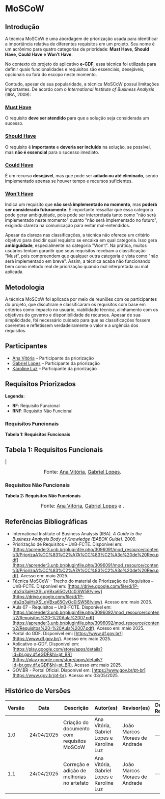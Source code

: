 # MoSCoW

## Introdução

A técnica MoSCoW é uma abordagem de priorização usada para identificar a importância relativa de diferentes requisitos em um projeto. Seu nome é um acrônimo para quatro categorias de prioridade: **Must Have**, **Should Have**, **Could Have** e **Won’t Have**.

No contexto do projeto do aplicativo **e-GDF**, essa técnica foi utilizada para definir quais funcionalidades e requisitos são essenciais, desejáveis, opcionais ou fora do escopo neste momento.

Contudo, apesar de sua popularidade, a técnica MoSCoW possui limitações importantes. De acordo com o *International Institute of Business Analysis* (IIBA, 2009):

### **[Must Have](#must-have)**
O requisito **deve ser atendido** para que a solução seja considerada um sucesso.

### **[Should Have](#should-have)** 
O requisito é **importante** e **deveria ser incluído** na solução, se possível, mas **não é essencial** para o sucesso imediato.

### **[Could Have](#could-have)** 
É um recurso **desejável**, mas que pode ser **adiado ou até eliminado**, sendo implementado apenas se houver tempo e recursos suficientes.

### **[Won’t Have](#wont-have)** 
Indica um requisito que **não será implementado no momento**, mas **poderá ser considerado futuramente**. É importante ressaltar que essa categoria pode gerar ambiguidade, pois pode ser interpretada tanto como "não será implementado neste momento" quanto "não será implementado no futuro", exigindo clareza na comunicação para evitar mal-entendidos.

Apesar da clareza nas classificações, a técnica não oferece um critério objetivo para decidir qual requisito se encaixa em qual categoria. Isso gera **ambiguidade**, especialmente na categoria "Won’t". Na prática, muitos usuários tentam garantir que seus requisitos recebam a classificação “Must”, pois compreendem que qualquer outra categoria é vista como "não será implementado em breve". Assim, a técnica acaba não funcionando bem como método real de priorização quando mal interpretada ou mal aplicada.

## Metodologia

A técnica MoSCoW foi aplicada por meio de reuniões com os participantes do projeto, que discutiram e classificaram os requisitos com base em critérios como impacto no usuário, viabilidade técnica, alinhamento com os objetivos do governo e disponibilidade de recursos. Apesar de sua simplicidade, foi necessário cuidado para que as classificações fossem coerentes e refletissem verdadeiramente o valor e a urgência dos requisitos.

## Participantes

- [Ana Vitória](https://github.com/navicg) – Participante da priorização
- [Gabriel Lopes](https://github.com/BrzGab) – Participante da priorização
- [Karoline Luz](https://github.com/KarolineLuz) – Participante da priorização

## Requisitos Priorizados

**Legenda:**

- **RF**: Requisito Funcional  
- **RNF**: Requisito Não Funcional

### Requisitos Funcionais

**Tabela 1: Requisitos Funcionais**

## Tabela 1: Requisitos Funcionais
|

<font size="3"><p style="text-align: center">Fonte: [Ana Vitória](https://github.com/navicg), [Gabriel Lopes](https://github.com/BrzGab).</p></font>

### Requisitos Não Funcionais

**Tabela 2: Requisitos Não Funcionais**


<font size="3"><p style="text-align: center">Fonte: [Ana Vitória](https://github.com/navicg), [Gabriel Lopes](https://github.com/BrzGab) e .</p></font>

## Referências Bibliográficas

- International Institute of Business Analysis (IIBA). *A Guide to the Business Analysis Body of Knowledge (BABOK Guide)*. 2009.
- Priorização de Requisitos – UnB-FCTE. Disponível em: [https://aprender3.unb.br/pluginfile.php/3096091/mod_resource/content/3/PriorizaA%CC%83%C2%A7A%CC%83%C2%A3o%20de%20Req.pdf](https://aprender3.unb.br/pluginfile.php/3096091/mod_resource/content/3/PriorizaA%CC%83%C2%A7A%CC%83%C2%A3o%20de%20Req.pdf). Acesso em: maio 2025.
- Técnica MoSCoW – Trecho do material de Priorização de Requisitos – UnB-FCTE. Disponível em: [https://drive.google.com/file/d/1P-nfa2q3aiHsXSLgVBxa65OvOc0iSW58/view](https://drive.google.com/file/d/1P-nfa2q3aiHsXSLgVBxa65OvOc0iSW58/view). Acesso em: maio 2025.
- Aula 07 – Requisitos – UnB-FCTE. Disponível em: [https://aprender3.unb.br/pluginfile.php/3096092/mod_resource/content/2/Requisitos%20-%20Aula%2007.pdf](https://aprender3.unb.br/pluginfile.php/3096092/mod_resource/content/2/Requisitos%20-%20Aula%2007.pdf). Acesso em: maio 2025.
- Portal do GDF. Disponível em: [https://www.df.gov.br/](https://www.df.gov.br/). Acesso em: maio 2025.
- Aplicativo e-GDF. Disponível em: [https://play.google.com/store/apps/details?id=br.gov.df.eGDF&hl=pt_BR](https://play.google.com/store/apps/details?id=br.gov.df.eGDF&hl=pt_BR). Acesso em: maio 2025.
- GOV.BR - Portal Oficial. Disponível em: [https://www.gov.br/pt-br](https://www.gov.br/pt-br). Acesso em: 03/05/2025.

## Histórico de Versões

| Versão | Data       | Descrição                                | Autor(es)             | Revisor(es) | Data de Revisão |
|--------|------------|------------------------------------------|----------------------|-------------|----------------|
| 1.0    | 24/04/2025 | Criação do documento com requisitos MoSCoW | Ana Vitória, Gabriel Lopes e Karoline Luz | João Marcos Moraes de Andrade | — |
| 1.1    | 24/04/2025 | Correção e adição de melhorias no artefato | Ana Vitória, Gabriel Lopes e Karoline Luz | João Marcos Moraes de Andrade | — |
